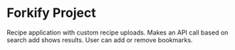 # Forkify Project

Recipe application with custom recipe uploads. 
Makes an API call based on search add shows results. 
User can add or remove bookmarks.